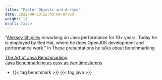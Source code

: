 ```yaml
---
title: "Faster Objects and Arrays"
date: 2022-09-30T22:43:04-07:00
weight: 11
draft: false
---
```

"[Aleksey Shipilёv](https://shipilev.net) is working on Java performance for 10+ years. Today he is employed by Red Hat, where he does OpenJDK development and performance work."
In These presentations he talks about benchmarking

[The Art of Java Benchmarking](https://shipilev.net/talks/oredev-Nov2013-benchmarking.pdf) \
[Java Benchmarking as easy as two timestamps](https://shipilev.net/talks/jvmls-July2014-benchmarking.pdf)

- {{< tag benchmark >}} {{< tag java >}}
